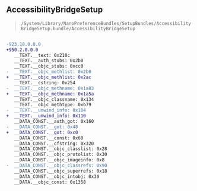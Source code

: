 ## AccessibilityBridgeSetup

> `/System/Library/NanoPreferenceBundles/SetupBundles/AccessibilityBridgeSetup.bundle/AccessibilityBridgeSetup`

```diff

-923.18.0.0.0
+950.2.0.0.0
   __TEXT.__text: 0x210c
   __TEXT.__auth_stubs: 0x2b0
   __TEXT.__objc_stubs: 0xcc0
-  __TEXT.__objc_methlist: 0x2b0
+  __TEXT.__objc_methlist: 0x2ac
   __TEXT.__cstring: 0x254
-  __TEXT.__objc_methname: 0x1a83
+  __TEXT.__objc_methname: 0x1a5a
   __TEXT.__objc_classname: 0x134
   __TEXT.__objc_methtype: 0xb79
-  __TEXT.__unwind_info: 0x104
+  __TEXT.__unwind_info: 0x110
   __DATA_CONST.__auth_got: 0x160
-  __DATA_CONST.__got: 0x48
+  __DATA_CONST.__got: 0xc0
   __DATA_CONST.__const: 0x60
   __DATA_CONST.__cfstring: 0x320
   __DATA_CONST.__objc_classlist: 0x28
   __DATA_CONST.__objc_protolist: 0x30
   __DATA_CONST.__objc_imageinfo: 0x8
-  __DATA_CONST.__objc_classrefs: 0x90
   __DATA_CONST.__objc_superrefs: 0x18
   __DATA_CONST.__objc_intobj: 0x30
   __DATA.__objc_const: 0x1358

```
